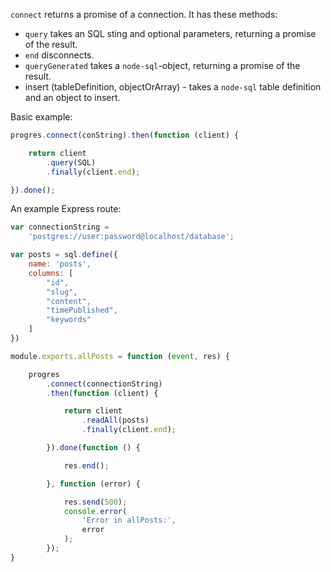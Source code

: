 `connect` returns a promise of a connection. It has these methods:

* `query` takes an SQL sting and optional parameters, returning a promise of the result.
* `end` disconnects.
* `queryGenerated` takes a `node-sql`-object, returning a promise of the result.
* insert (tableDefinition, objectOrArray) - takes a `node-sql` table definition and an object to insert.

Basic example:

```js
progres.connect(conString).then(function (client) {

	return client
		.query(SQL)
		.finally(client.end);

}).done();
```




An example Express route:
	
```js
var connectionString =
	'postgres://user:password@localhost/database';

var posts = sql.define({
	name: 'posts',
	columns: [
		"id",
		"slug",
		"content",
		"timePublished",
		"keywords"
	]
})

module.exports.allPosts = function (event, res) {

	progres
		.connect(connectionString)
		.then(function (client) {

			return client
				.readAll(posts)
				.finally(client.end);

		}).done(function () {

			res.end();

		}, function (error) {

			res.send(500);
			console.error(
				'Error in allPosts:',
				error
			);
		});
}
```

